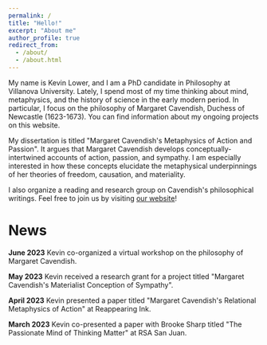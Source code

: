 ```yaml
---
permalink: /
title: "Hello!"
excerpt: "About me"
author_profile: true
redirect_from: 
  - /about/
  - /about.html
---
```


My name is Kevin Lower, and I am a PhD candidate in Philosophy at Villanova University. Lately, I spend most of my time thinking about mind, metaphysics, and the history of science in the early modern period. In particular, I focus on the philosophy of Margaret Cavendish, Duchess of Newcastle (1623-1673). You can find information about my ongoing projects on this website.

My dissertation is titled "Margaret Cavendish's Metaphysics of Action and Passion". It argues that Margaret Cavendish develops conceptually-intertwined accounts of action, passion, and sympathy. I am especially interested in how these concepts elucidate the metaphysical underpinnings of her theories of freedom, causation, and materiality.

I also organize a reading and research group on Cavendish's philosophical writings. Feel free to join us by visiting [our website](https://thecavendishcollective.weebly.com/)!

News
======
<b>June 2023</b>  Kevin co-organized a virtual workshop on the philosophy of Margaret Cavendish.

<b>May 2023</b>   Kevin received a research grant for a project titled "Margaret Cavendish's Materialist Conception of Sympathy".

<b>April 2023</b> Kevin presented a paper titled "Margaret Cavendish's Relational Metaphysics of Action" at Reappearing Ink.

<b>March 2023</b> Kevin co-presented a paper with Brooke Sharp titled "The Passionate Mind of Thinking Matter" at RSA San Juan.
